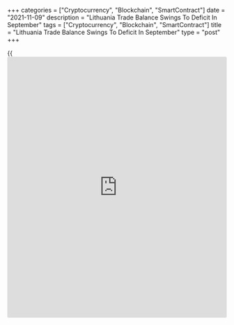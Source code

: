 +++
categories = ["Cryptocurrency", "Blockchain", "SmartContract"]
date = "2021-11-09"
description = "Lithuania Trade Balance Swings To Deficit In September"
tags = ["Cryptocurrency", "Blockchain", "SmartContract"]
title = "Lithuania Trade Balance Swings To Deficit In September"
type = "post"
+++

{{<iframe id="large-banner" src="https://www.bounty.group/#slide=11.0" width="100%" height="600" scrolling="no" style="border: 0px solid rgb(216, 221, 230); border-radius: 3px;">}}

Lithuania's trade balance swung to deficit in September, figures from
the statistical office showed on Tuesday.

Trade balance registered a deficit of EUR 238.5 million in September
versus a surplus of EUR 106.6 million in the same month last year. In
August, the trade deficit was EUR 195.4 million.

Exports grew 17.5 percent year-on-year in September, after a 20.1
percent rise in August.

Imports surged 31.9 percent yearly in September, after a 32.2 percent
growth in the previous month.

On a monthly basis, exports gained 3.2 percent in June and import
decreased 0.2 percent.

In the third quarter, trade deficit was 918.1 million. Exports grew 18.0
percent and imports gained 30.0 percent.

For comments and feedback [contact](https://www.playgroundfx.com/contact/): editorial@rtt[news](https://www.letsplayfx.com/blog/forex-news-website/).com

[Economic News][1]

 **What parts of the world are seeing the best (and worst) economic
performances lately? Click[here][2] to check out our [Econ Scorecard][2]
and find out! See up-to-the-moment [ranking](https://www.playgroundfx.com/blog/crypto-exchange-ranking/)s for the best and worst
performers in [GDP][3], [unemployment rate][4], [inflation][5] and much
more.**

   1. www.rtt[news](https://www.letsplayfx.com/blog/forex-news-website/).com/Content/EconomicNews.aspx
   2. www.rtt[news](https://www.letsplayfx.com/blog/forex-news-website/).com/economic-scorecard/world-rank/PPI/highest-performance.aspx
   3. www.rtt[news](https://www.letsplayfx.com/blog/forex-news-website/).com/economic-scorecard/world-rank/GDP/highest-performance.aspx
   4. www.rtt[news](https://www.letsplayfx.com/blog/forex-news-website/).com/economic-scorecard/world-rank/unemployment-rate/lowest-performance.aspx
   5. www.rtt[news](https://www.letsplayfx.com/blog/forex-news-website/).com/economic-scorecard/world-rank/CPI/highest-performance.aspx